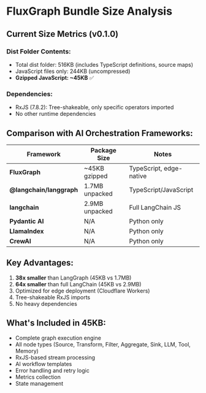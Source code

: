 # FluxGraph Bundle Size Analysis

## Current Size Metrics (v0.1.0)

### Dist Folder Contents:
- Total dist folder: 516KB (includes TypeScript definitions, source maps)
- JavaScript files only: 244KB (uncompressed)
- **Gzipped JavaScript: ~45KB** ✅

### Dependencies:
- RxJS (7.8.2): Tree-shakeable, only specific operators imported
- No other runtime dependencies

## Comparison with AI Orchestration Frameworks:

| Framework | Package Size | Notes |
|-----------|-------------|-------|
| **FluxGraph** | ~45KB gzipped | TypeScript, edge-native |
| **@langchain/langgraph** | 1.7MB unpacked | TypeScript/JavaScript |
| **langchain** | 2.9MB unpacked | Full LangChain JS |
| **Pydantic AI** | N/A | Python only |
| **LlamaIndex** | N/A | Python only |
| **CrewAI** | N/A | Python only |

## Key Advantages:
1. **38x smaller** than LangGraph (45KB vs 1.7MB)
2. **64x smaller** than full LangChain (45KB vs 2.9MB)
3. Optimized for edge deployment (Cloudflare Workers)
4. Tree-shakeable RxJS imports
5. No heavy dependencies

## What's Included in 45KB:
- Complete graph execution engine
- All node types (Source, Transform, Filter, Aggregate, Sink, LLM, Tool, Memory)
- RxJS-based stream processing
- AI workflow templates
- Error handling and retry logic
- Metrics collection
- State management
